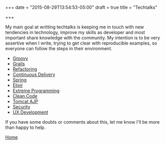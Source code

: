 +++
date = "2015-08-29T13:54:53-05:00"
draft = true
title = "Techtalks"

+++

My main goal at writting techtalks is keeping me in touch with new tendencies in technology, improve my skills as developer and most important share knowledge with the community. My intention is to be very assertive when I write, trying to get clear with reproducible examples, so everyone can follow the steps in their environment.

* [Groovy](/techtalk/groovy)
* [Grails](/techtalk/grails)
* [Refactoring](/techtalk/refactoring)
* [Continuous Delivery](/techtalk/continuous_delivery)
* [Spring](/techtalk/spring)
* [Elixir](/techtalk/elixir)
* [Extreme Programming](/techtalk/extreme_programming)
* [Clean Code](/techtalk/clean_code)
* [Tomcat AJP](/techtalk/tomcat_domain)
* [Security](/techtalk/security)
* [UX Development](/techtalk/ux_development)

If you have some doubts or comments about this, let me know I'll be more than happy to help.

[Home](/)

